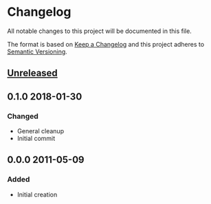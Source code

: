 # Changelog
All notable changes to this project will be documented in this file.

The format is based on [Keep a Changelog](http://keepachangelog.com/en/1.0.0/)
and this project adheres to [Semantic Versioning](http://semver.org/spec/v2.0.0.html).

## [Unreleased]

## 0.1.0 2018-01-30
### Changed
- General cleanup
- Initial commit

## 0.0.0 2011-05-09
### Added
- Initial creation

[Unreleased]: https://github.com/xyzzy/jsFractalZoom/compare/v0.1.0...HEAD
